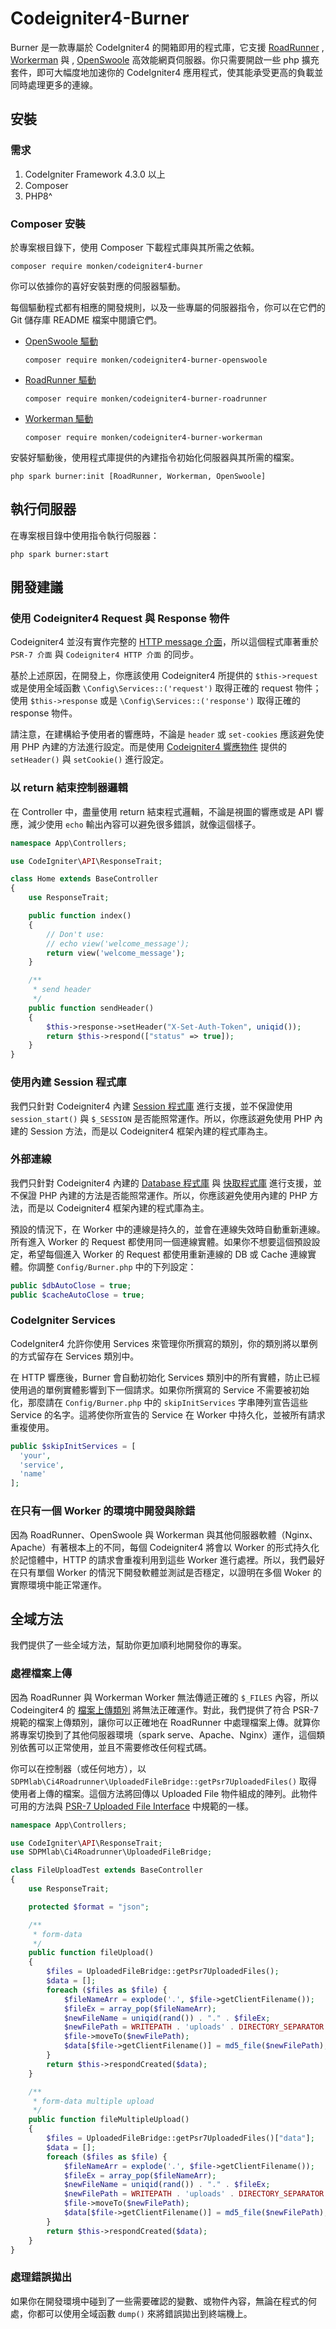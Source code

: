 # Codeigniter4-Burner

Burner 是一款專屬於 CodeIgniter4 的開箱即用的程式庫，它支援 [RoadRunner](https://roadrunner.dev/) , [Workerman](https://github.com/walkor/workerman) 與 , [OpenSwoole](https://openswoole.com/) 高效能網頁伺服器。你只需要開啟一些 php 擴充套件，即可大幅度地加速你的 CodeIgniter4 應用程式，使其能承受更高的負載並同時處理更多的連線。

## 安裝

### 需求
1. CodeIgniter Framework 4.3.0 以上
2. Composer
3. PHP8^

### Composer 安裝

於專案根目錄下，使用 Composer 下載程式庫與其所需之依賴。

```
composer require monken/codeigniter4-burner
```

你可以依據你的喜好安裝對應的伺服器驅動。

每個驅動程式都有相應的開發規則，以及一些專屬的伺服器指令，你可以在它們的 Git 儲存庫 README 檔案中閱讀它們。

* [OpenSwoole 驅動](https://github.com/monkenWu/CodeIgniter4-Burner-OpenSwoole)

  ```
  composer require monken/codeigniter4-burner-openswoole
  ```
* [RoadRunner 驅動](https://github.com/monkenWu/CodeIgniter4-Burner-RoadRunner)

  ```
  composer require monken/codeigniter4-burner-roadrunner
  ```

* [Workerman 驅動](https://github.com/monkenWu/CodeIgniter4-Burner-Workerman)

  ```
  composer require monken/codeigniter4-burner-workerman
  ```

安裝好驅動後，使用程式庫提供的內建指令初始化伺服器與其所需的檔案。

```
php spark burner:init [RoadRunner, Workerman, OpenSwoole]
```

## 執行伺服器

在專案根目錄中使用指令執行伺服器：

```
php spark burner:start
```
## 開發建議

### 使用 Codeigniter4 Request 與 Response 物件

Codeigniter4 並沒有實作完整的 [HTTP message 介面](https://www.php-fig.org/psr/psr-7/)，所以這個程式庫著重於 `PSR-7 介面` 與 `Codeigniter4 HTTP 介面` 的同步。

基於上述原因，在開發上，你應該使用 Codeigniter4 所提供的 `$this->request` 或是使用全域函數 `\Config\Services::('request')` 取得正確的 request 物件；使用 `$this->response` 或是 `\Config\Services::('response')` 取得正確的 response 物件。

請注意，在建構給予使用者的響應時，不論是 `header` 或 `set-cookies` 應該避免使用 PHP 內建的方法進行設定。而是使用 [Codeigniter4 響應物件](https://codeigniter.tw/user_guide/outgoing/response.html) 提供的 `setHeader()` 與 `setCookie()` 進行設定。 

### 以 return 結束控制器邏輯

在 Controller 中，盡量使用 return 結束程式邏輯，不論是視圖的響應或是 API 響應，減少使用 `echo` 輸出內容可以避免很多錯誤，就像這個樣子。

```php
namespace App\Controllers;

use CodeIgniter\API\ResponseTrait;

class Home extends BaseController
{
    use ResponseTrait;

    public function index()
    {
        // Don't use:
        // echo view('welcome_message');
        return view('welcome_message');
    }

    /**
     * send header
     */
    public function sendHeader()
    {
        $this->response->setHeader("X-Set-Auth-Token", uniqid());
        return $this->respond(["status" => true]);
    }
}
```

### 使用內建 Session 程式庫

我們只針對 Codeigniter4 內建 [Session 程式庫](https://codeigniter.tw/user_guide/libraries/sessions.html) 進行支援，並不保證使用 `session_start()` 與 `$_SESSION` 是否能照常運作。所以，你應該避免使用 PHP 內建的 Session 方法，而是以 Codeigniter4 框架內建的程式庫為主。


### 外部連線

我們只針對 Codeigniter4 內建的 [Database 程式庫](https://codeigniter.tw/user_guide/database/index.html) 與 [快取程式庫](https://codeigniter.tw/user_guide/libraries/caching.html) 進行支援，並不保證 PHP 內建的方法是否能照常運作。所以，你應該避免使用內建的 PHP 方法，而是以 Codeigniter4 框架內建的程式庫為主。

預設的情況下，在 Worker 中的連線是持久的，並會在連線失效時自動重新連線。所有進入 Worker 的 Request 都使用同一個連線實體。如果你不想要這個預設設定，希望每個進入 Worker 的 Request 都使用重新連線的 DB 或 Cache 連線實體。你調整 `Config/Burner.php` 中的下列設定：

```php
public $dbAutoClose = true;
public $cacheAutoClose = true;
```

### CodeIgniter Services

CodeIgniter4 允許你使用 Services 來管理你所撰寫的類別，你的類別將以單例的方式留存在 Services 類別中。

在 HTTP 響應後，Burner 會自動初始化 Services 類別中的所有實體，防止已經使用過的單例實體影響到下一個請求。如果你所撰寫的 Service 不需要被初始化，那麼請在 `Config/Burner.php` 中的 `skipInitServices` 字串陣列宣告這些 Service 的名字。這將使你所宣告的 Service 在 Worker 中持久化，並被所有請求重複使用。

```php
public $skipInitServices = [
  'your',
  'service',
  'name'
];
```

### 在只有一個 Worker 的環境中開發與除錯

因為 RoadRunner、OpenSwoole 與 Workerman 與其他伺服器軟體（Nginx、Apache）有著根本上的不同，每個 Codeigniter4 將會以 Worker 的形式持久化於記憶體中，HTTP 的請求會重複利用到這些 Worker 進行處裡。所以，我們最好在只有單個 Worker 的情況下開發軟體並測試是否穩定，以證明在多個 Woker 的實際環境中能正常運作。 

## 全域方法

我們提供了一些全域方法，幫助你更加順利地開發你的專案。

### 處裡檔案上傳

因為 RoadRunner 與 Workerman Worker 無法傳遞正確的 `$_FILES` 內容，所以 Codeingiter4 的 [檔案上傳類別](https://codeigniter.tw/user_guide/libraries/uploaded_files.html) 將無法正確運作。對此，我們提供了符合 PSR-7 規範的檔案上傳類別，讓你可以正確地在 RoadRunner 中處理檔案上傳。就算你將專案切換到了其他伺服器環境（spark serve、Apache、Nginx）運作，這個類別依舊可以正常使用，並且不需要修改任何程式碼。

你可以在控制器（或任何地方），以 `SDPMlab\Ci4Roadrunner\UploadedFileBridge::getPsr7UploadedFiles()` 取得使用者上傳的檔案。這個方法將回傳以 Uploaded File 物件組成的陣列。此物件可用的方法與 [PSR-7 Uploaded File Interface](https://www.php-fig.org/psr/psr-7/#36-psrhttpmessageuploadedfileinterface) 中規範的一樣。

```php
namespace App\Controllers;

use CodeIgniter\API\ResponseTrait;
use SDPMlab\Ci4Roadrunner\UploadedFileBridge;

class FileUploadTest extends BaseController
{
    use ResponseTrait;

    protected $format = "json";

    /**
     * form-data 
     */
    public function fileUpload()
    {
        $files = UploadedFileBridge::getPsr7UploadedFiles();
        $data = [];
        foreach ($files as $file) {
            $fileNameArr = explode('.', $file->getClientFilename());
            $fileEx = array_pop($fileNameArr);
            $newFileName = uniqid(rand()) . "." . $fileEx;
            $newFilePath = WRITEPATH . 'uploads' . DIRECTORY_SEPARATOR . $newFileName;
            $file->moveTo($newFilePath);
            $data[$file->getClientFilename()] = md5_file($newFilePath);
        }
        return $this->respondCreated($data);
    }

    /**
     * form-data multiple upload
     */
    public function fileMultipleUpload()
    {
        $files = UploadedFileBridge::getPsr7UploadedFiles()["data"];
        $data = [];
        foreach ($files as $file) {
            $fileNameArr = explode('.', $file->getClientFilename());
            $fileEx = array_pop($fileNameArr);
            $newFileName = uniqid(rand()) . "." . $fileEx;
            $newFilePath = WRITEPATH . 'uploads' . DIRECTORY_SEPARATOR . $newFileName;
            $file->moveTo($newFilePath);
            $data[$file->getClientFilename()] = md5_file($newFilePath);
        }
        return $this->respondCreated($data);
    }
}
```

### 處理錯誤拋出

如果你在開發環境中碰到了一些需要確認的變數、或物件內容，無論在程式的何處，你都可以使用全域函數 `dump()` 來將錯誤拋出到終端機上。
